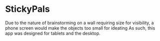 # StickyPals

Due to the nature of brainstorming on a wall requiring size for visibility, a phone screen would make the objects too small for ideating As such, this app was designed for tablets and the desktop.
